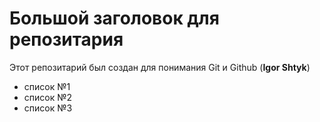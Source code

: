 # Большой заголовок для репозитария
Этот репозитарий был создан для понимания Git и Github (**Igor Shtyk**)

- список №1
- список №2
- список №3
